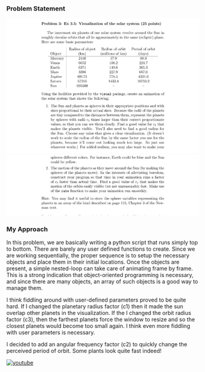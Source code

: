 ### Problem Statement
![ps1](https://github.com/pjoneja/Portfolio/blob/master/Physics%20Simulations/Visualization%20of%20the%20Solar%20System/ps1.png?raw=true)
![ps2](https://github.com/pjoneja/Portfolio/blob/master/Physics%20Simulations/Visualization%20of%20the%20Solar%20System/ps2.png?raw=true)

### My Approach
In this problem, we are basically writing a python script that runs simply top to bottom. There are barely any user defined functions to create. Since we are working sequentially, the proper sequence is to setup the necessary objects and place them in their initial locations. Once the objects are present, a simple nested-loop can take care of animating frame by frame. This is a strong indication that object-oriented programming is necessary, and since there are many objects, an array of such objects is a good way to manage them.

I think fiddling around with user-defined parameters proved to be quite hard. If I changed the planetary radius factor (c1) then it made the sun overlap other planets in the visualization. If the I changed the orbit radius factor (c3), then the farthest planets force the window to resize and so the closest planets would become too small again. I think even more fiddling with user parameters is necessary.

I decided to add an angular frequency factor (c2) to quickly change the perceived period of orbit. Some plants look quite fast indeed!

[![youtube](http://img.youtube.com/vi/AYdgTquUytY/0.jpg)](https://www.youtube.com/watch?v=AYdgTquUytY)
